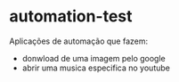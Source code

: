 # automation-test

  Aplicações de automação que fazem:
  - donwload de uma imagem pelo google
  - abrir uma musica especifica no youtube
